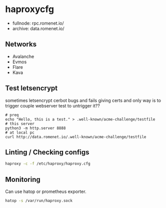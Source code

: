 # haproxycfg
- fullnode: rpc.romenet.io/<network>
- archive: data.romenet.io/<network>

## Networks
- Avalanche
- Evmos
- Flare
- Kava


## Test letsencrypt
sometimes letsencrypt cerbot bugs and fails giving certs and only
way is to trigger couple webserver test to untrigger it??
```
# preq
echo "Hello, this is a test." > .well-known/acme-challenge/testfile
# this server
python3 -m http.server 8888
# at local pc
curl http://data.romenet.io/.well-known/acme-challenge/testfile
```

## Linting / Checking configs
```sh
haproxy -c -f /etc/haproxy/haproxy.cfg
```

## Monitoring
Can use hatop or prometheus exporter.
```sh
hatop -s /var/run/haproxy.sock
```
